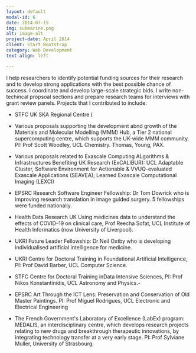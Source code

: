 ```yaml
---
layout: default
modal-id: 6
date: 2014-07-15
img: submarine.png
alt: image-alt
project-date: April 2014
client: Start Bootstrap
category: Web Development
text-align: left

---
```

<div align="left">
 
I help researchers to identify potential funding sources for their research and to develop strong applications with the best possible chance of success. I coordinate and develop large-scale strategic bids. I write non-techincal propsoal sections and prepare research teams for interviews with grant review panels. Projects that I contributed to include:

* STFC UK SKA Regional Centre (
* Various proposals supporting the development abnd growth of the Materials and Molecular Modelling (MMM) Hub, a Tier 2 national supercomputing centre, which supports the UK-wide MMM community. PI: Prof Scott Woodley, UCL Chemistry. Thomas, Young, PAX.
* Various proposals related to Exascale Computing ALgorithms & Infrastructures Benefiting UK Research (ExCALIBUR): UCL Adaptable Cluster, Software Environment for Actionable & VVUQ-evaluated Exascale Applications (SEAVEA); Learned Exascale Computational Imaging (LEXCI)
* EPSRC Research Software Engineer Fellowship: Dr Tom Dowrick who is improving research translation in image guided surgery. 5 fellowships were funded nationally.
* Health Data Research UK Using medicines data to understand the effects of COVID–19 on clinical care, Prof Reecha Sofat, UCL Institute of Health Informatics (now University of Liverpool).
* UKRI Future Leader Fellowship: Dr Neil Oxtby who is developing individualised artificial intelligence for medicine.
* UKRI Centre for Doctoral Training in Foundational Artificial Intelligence, PI: Prof David Barber, UCL Computer Science.
* STFC Centre for Doctoral Training inData Intensive Sciences, PI: Prof Nikos Konstantinidis, UCL Astronomy and Physics.-
* EPSRC Art Through the ICT Lens: Preservation and Conservation of Old Master Paintings. PI: Prof Miguel Rodrigues, UCL Electronic and Electrical Engineering
* The French Government's Laboratory of Excellence (LabEx) program: MEDALIS, an interdisciplinary centre, which develops research projects relating to new drugs and breakthrough therapeutic innovations, by integrating technology transfer at a very early stage. PI: Prof Sylviane Muller, University of Strasbourg.

  </div>
